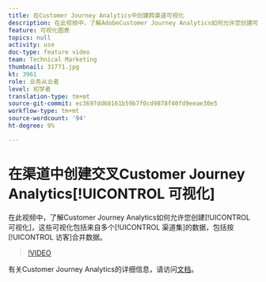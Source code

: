 ```yaml
---
title: 在Customer Journey Analytics中创建跨渠道可视化
description: 在此视频中，了解AdobeCustomer Journey Analytics如何允许您创建可视化，包括跨多个渠道的多个数据集中的数据，包括合并每个访客的数据。
feature: 可视化图表
topics: null
activity: use
doc-type: feature video
team: Technical Marketing
thumbnail: 31771.jpg
kt: 3961
role: 业务从业者
level: 初学者
translation-type: tm+mt
source-git-commit: ec3697dd60161b59b7f0cd9878f40fd9eeae30e5
workflow-type: tm+mt
source-wordcount: '94'
ht-degree: 9%

---
```



# 在渠道中创建交叉Customer Journey Analytics[!UICONTROL 可视化]

在此视频中，了解Customer Journey Analytics如何允许您创建[!UICONTROL 可视化]，这些可视化包括来自多个[!UICONTROL 渠道集]的数据，包括按[!UICONTROL 访客]合并数据。

>[!VIDEO](https://video.tv.adobe.com/v/31771/?quality=12)

有关Customer Journey Analytics的详细信息，请访问[文档](https://docs.adobe.com/content/help/zh-Hans/analytics-platform/using/cja-landing.html)。
